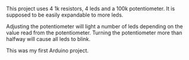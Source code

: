 This project uses 4 1k resistors, 4 leds and a 100k potentiometer. It is supposed to be easily expandable to more leds. 

Adjusting the potentiometer will light a number of leds depending on the value read from the potentiometer.  Turning the potentiometer more than halfway will cause all leds to blink.

This was my first Arduino project. 
